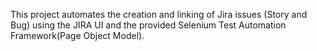 This project automates the creation and linking of Jira issues (Story and Bug) using the JIRA UI and the provided Selenium Test Automation Framework(Page Object Model).
